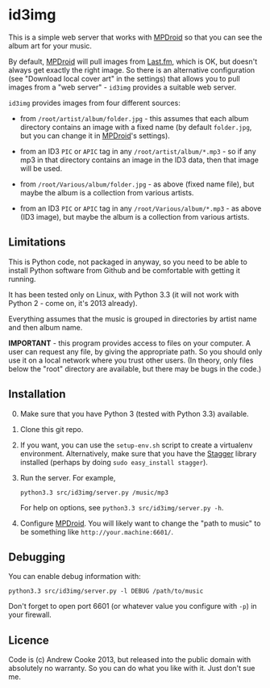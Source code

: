 id3img
======

This is a simple web server that works with
[MPDroid](https://github.com/abarisain/dmix) so that you can see the
album art for your music.

By default, [MPDroid](https://github.com/abarisain/dmix) will pull images
from [Last.fm](http://last.fm), which is OK, but doesn't always get exactly
the right image.  So there is an alternative configuration (see
"Download local cover art" in the settings) that allows you to pull images
from a "web server" - `id3img` provides a suitable web server.

`id3img` provides images from four different sources:

  * from `/root/artist/album/folder.jpg` - this assumes that each album
    directory contains an image with a fixed name (by default `folder.jpg`,
    but you can change it in [MPDroid](https://github.com/abarisain/dmix)'s
    settings).

  * from an ID3 `PIC` or `APIC` tag in any `/root/artist/album/*.mp3` -
    so if any mp3 in that directory contains an image in the ID3 data,
    then that image will be used.

  * from `/root/Various/album/folder.jpg` - as above (fixed name file), but
    maybe the album is a collection from various artists.

  * from an ID3 `PIC` or `APIC` tag in any `/root/Various/album/*.mp3` -
    as above (ID3 image), but maybe the album is a collection from various
    artists.

Limitations
-----------

This is Python code, not packaged in anyway, so you need to be able to install
Python software from Github and be comfortable with getting it running.

It has been tested only on Linux, with Python 3.3 (it will not work with
Python 2 - come on, it's 2013 already).

Everything assumes that the music is grouped in directories by artist name
and then album name.

**IMPORTANT** - this program provides access to files on your computer.
A user can request any file, by giving the appropriate path.  So you should
only use it on a local network where you trust other users.
(In theory, only files below the "root" directory are available, but there
may be bugs in the code.)

Installation
------------

  0. Make sure that you have Python 3 (tested with Python 3.3) available.

  1. Clone this git repo.

  2. If you want, you can use the `setup-env.sh` script to create a
     virtualenv environment.  Alternatively, make sure that you have the
     [Stagger](https://code.google.com/p/stagger/) library installed
     (perhaps by doing `sudo easy_install stagger`).

  3. Run the server.  For example,

     `python3.3 src/id3img/server.py /music/mp3`

     For help on options, see `python3.3 src/id3img/server.py -h`.

  4. Configure [MPDroid](https://github.com/abarisain/dmix).  You will
     likely want to change the "path to music" to be something like
     `http://your.machine:6601/`.

Debugging
---------

You can enable debug information with:

`python3.3 src/id3img/server.py -l DEBUG /path/to/music`

Don't forget to open port 6601 (or whatever value you configure with `-p`)
in your firewall.

Licence
-------

Code is (c) Andrew Cooke 2013, but released into the public domain with
absolutely no warranty.  So you can do what you like with it.  Just don't
sue me.

